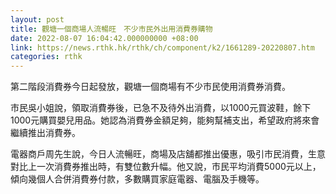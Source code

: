 ```yaml
---
layout: post
title: 觀塘一個商場人流暢旺　不少市民外出用消費券購物
date: 2022-08-07 16:04:42.000000000 +08:00
link: https://news.rthk.hk/rthk/ch/component/k2/1661289-20220807.htm
categories: rthk
---
```


第二階段消費券今日起發放，觀塘一個商場有不少市民使用消費券消費。

市民吳小姐說，領取消費券後，已急不及待外出消費，以1000元買波鞋，餘下1000元購買嬰兒用品。她認為消費券金額足夠，能夠幫補支出，希望政府將來會繼續推出消費券。

電器商戶周先生說，今日人流暢旺，商場及店舖都推出優惠，吸引市民消費，生意對比上一次消費券推出時，有雙位數升幅。他又說，市民平均消費5000元以上，傾向幾個人合併消費券付款，多數購買家庭電器、電腦及手機等。
